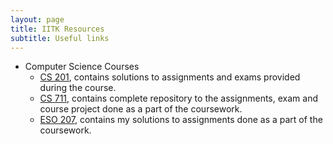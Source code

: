```yaml
---
layout: page
title: IITK Resources
subtitle: Useful links
---
```

* Computer Science Courses
    - [CS 201](/blog/iitk-resources/cs-201/), contains solutions to assignments and exams provided during the course. 
    - [CS 711](/blog/iitk-resources/cs-711), contains complete repository to the assignments, exam and course project done as a part of the coursework. 
    - [ESO 207](/blog/iitk-resources/eso-207), contains my solutions to assignments done as a part of the coursework. 